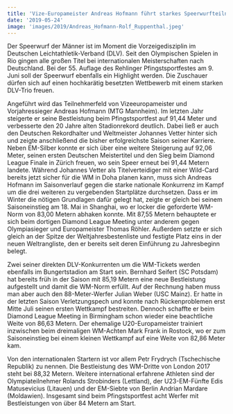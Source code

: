 ```yaml
---
title: 'Vize-Europameister Andreas Hofmann führt starkes Speerwurfteilnehmerfeld an'
date: '2019-05-24'
image: 'images/2019/Andreas_Hofmann-Rolf_Ruppenthal.jpeg'
---
```


Der Speerwurf der Männer ist im Moment die Vorzeigedisziplin im Deutschen Leichtathletik-Verband (DLV). Seit den Olympischen Spielen in Rio gingen alle großen Titel bei internationalen Meisterschaften nach Deutschland. Bei der 55. Auflage des Rehlinger Pfingstsportfestes am 9. Juni soll der Speerwurf ebenfalls ein Highlight werden. Die Zuschauer dürfen sich auf einen hochkarätig besetzten Wettbewerb mit einem starken DLV-Trio freuen.

Angeführt wird das Teilnehmerfeld von Vizeeuropameister und Vorjahressieger Andreas Hofmann (MTG Mannheim). Im letzten Jahr steigerte er seine Bestleistung beim Pfingstsportfest auf 91,44 Meter und verbesserte den 20 Jahre alten Stadionrekord deutlich. Dabei ließ er auch den Deutschen Rekordhalter und Weltmeister Johannes Vetter hinter sich und zeigte anschließend die bisher erfolgreichste Saison seiner Karriere. Neben EM-Silber konnte er sich über eine weitere Steigerung auf 92,06 Meter, seinen ersten Deutschen Meistertitel und den Sieg beim Diamond League Finale in Zürich freuen, wo sein Speer erneut bei 91,44 Metern landete. Während Johannes Vetter als Titelverteidiger mit einer Wild-Card bereits jetzt sicher für die WM in Doha planen kann, muss sich Andreas Hofmann im Saisonverlauf gegen die starke nationale Konkurrenz im Kampf um die drei weiteren zu vergebenden Startplätze durchsetzen. Dass er im Winter die nötigen Grundlagen dafür gelegt hat, zeigte er gleich bei seinem Saisoneinstieg am 18. Mai in Shanghai, wo er locker die geforderte WM-Norm von 83,00 Metern abhaken konnte. Mit 87,55 Metern behauptete er sich beim dortigen Diamond League Meeting unter anderem gegen Olympiasieger und Europameister Thomas Röhler. Außerdem setzte er sich gleich an der Spitze der Weltjahresbestenliste und festigte Platz eins in der neuen Weltrangliste, den er bereits seit deren Einführung zu Jahresbeginn belegt.

Zwei seiner direkten DLV-Konkurrenten um die WM-Tickets werden ebenfalls im Bungertstadion am Start sein. Bernhard Seifert (SC Potsdam) hat bereits früh in der Saison mit 85,19 Metern eine neue Bestleistung aufgestellt und damit die WM-Norm erfüllt. Auf der Rechnung haben muss man aber auch den 88-Meter-Werfer Julian Weber (USC Mainz). Er hatte in der letzten Saison Verletzungspech und konnte nach Rückenproblemen erst Mitte Juli seinen ersten Wettkampf bestreiten. Dennoch schaffte er beim Diamond League Meeting in Birmingham schon wieder eine beachtliche Weite von 86,63 Metern. Der ehemalige U20-Europameister trainiert inzwischen beim dreimaligen WM-Achten Mark Frank in Rostock, wo er zum Saisoneinstieg bei einem kleinen Wettkampf auf eine Weite von 82,86 Meter kam.

Von den internationalen Startern ist vor allem Petr Frydrych (Tschechische Republik) zu nennen. Die Bestleistung des WM-Dritte von London 2017 steht bei 88,32 Metern. Weitere international erfahrene Athleten sind der Olympiateilnehmer Rolands Strobinders (Lettland), der U23-EM-Fünfte Edis Matusevicius (Litauen) und der EM-Siebte von Berlin Andrian Mardare (Moldawien). Insgesamt sind beim Pfingstsportfest acht Werfer mit Bestleistungen von über 84 Metern am Start.